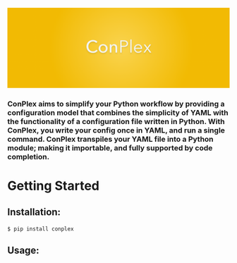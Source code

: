 ![](conplex_logo.png)

### ConPlex aims to simplify your Python workflow by providing a configuration model that combines the simplicity of YAML with the functionality of a configuration file written in Python. With ConPlex, you write your config once in YAML, and run a single command. ConPlex transpiles your YAML file into a Python module; making it importable, and fully supported by code completion.

# Getting Started

## Installation:

```
$ pip install conplex
```

## Usage:

